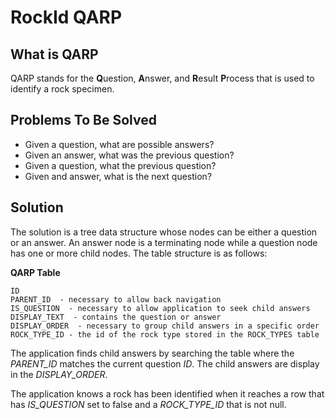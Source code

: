 # RockId QARP #

## What is QARP ##

QARP stands for the **Q**uestion, **A**nswer, and **R**esult **P**rocess that is used to identify a rock specimen. 

## Problems To Be Solved ##

- Given a question, what are possible answers?
- Given an answer, what was the previous question?
- Given a question, what the previous question?
- Given and answer, what is the next question?

## Solution ##

The solution is a tree data structure whose nodes can be either a question or an answer.  An answer node is a terminating node while a question node has one or more child nodes.  The table structure is as follows:

**QARP Table**
``` 
ID
PARENT_ID  - necessary to allow back navigation
IS_QUESTION  - necessary to allow application to seek child answers
DISPLAY_TEXT  - contains the question or answer
DISPLAY_ORDER  - necessary to group child answers in a specific order 
ROCK_TYPE_ID - the id of the rock type stored in the ROCK_TYPES table
```

The application finds child answers by searching the table where the *PARENT_ID* matches the current question *ID*.  The child answers are display in the *DISPLAY_ORDER*.

The application knows a rock has been identified when it reaches a row that has *IS_QUESTION* set to false and a *ROCK_TYPE_ID* that is not null.